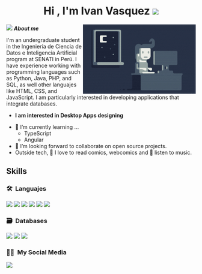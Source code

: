 <h1 align="center">Hi , I'm Ivan Vasquez <img src="https://media.giphy.com/media/hvRJCLFzcasrR4ia7z/giphy.gif" width="35"></h1>
<img alt="Night Coding" src="https://raw.githubusercontent.com/AVS1508/AVS1508/master/assets/Night-Coding.gif" align="right"/>

<img src="https://media.giphy.com/media/ObNTw8Uzwy6KQ/giphy.gif" width="30px">&nbsp;***About me***

I'm an undergraduate student in the Ingeniería de Ciencia de Datos e Inteligencia Artificial program at SENATI in Perú. I have experience working with programming languages such as Python, Java, PHP, and SQL, as well other languajes like HTML, CSS, and JavaScript. I am particularly interested in developing applications that integrate databases.
* **I am interested in Desktop Apps designing**
- 🌱 I’m currently learning ...
  - TypeScript
  - Angular
- 👯 I’m looking forward to collaborate on open source projects.
- Outside tech, 📖 I love to read comics, webcomics and 🎵 listen to music.
<!--- 📫 Reach out to me at: <a href="">EN PROCESO</a>-->
<h2> Skills </h2>
<h3> 🛠 &nbsp;Languajes </h3>

<span>
  <img src="https://img.shields.io/badge/python-3670A0?style=for-the-badge&logo=python&logoColor=ffdd54">
  <img src="https://img.shields.io/badge/java-%23ED8B00.svg?style=for-the-badge&logo=java&logoColor=white">
  <img src="https://img.shields.io/badge/php-%23777BB4.svg?style=for-the-badge&logo=php&logoColor=white">
  <img src="https://img.shields.io/badge/javascript-%23323330.svg?style=for-the-badge&logo=javascript&logoColor=%23F7DF1E">
  <img src="https://img.shields.io/badge/html5-%23E34F26.svg?style=for-the-badge&logo=html5&logoColor=white">
  <img src="https://img.shields.io/badge/css3-%231572B6.svg?style=for-the-badge&logo=css3&logoColor=white">
</span>

<h3> 🗃 &nbsp;Databases </h3>

<span>
  <img src="https://img.shields.io/badge/Microsoft%20SQL%20Server-CC2927?style=for-the-badge&logo=microsoft%20sql%20server&logoColor=white">
  <img src="https://img.shields.io/badge/mysql-4479A1.svg?style=for-the-badge&logo=mysql&logoColor=white">
  <img src="https://img.shields.io/badge/sqlite-%2307405e.svg?style=for-the-badge&logo=sqlite&logoColor=white">
</span>

<h3> 🤝🏻 &nbsp;My Social Media </h3>
<nav>
  <a href= "www.linkedin.com/in/ivanj-vasquezs">
    <img src= "https://img.shields.io/badge/linkedin-%230077B5.svg?style=for-the-badge&logo=linkedin&logoColor=white">
  </a>
</nav>








<!--
**VSIvanJ/VSIvanJ** is a ✨ _special_ ✨ repository because its `README.md` (this file) appears on your GitHub profile.
Here are some ideas to get you started:

- 🔭 I’m currently working on ...
- 🌱 I’m currently learning ...
- 👯 I’m looking to collaborate on ...
- 🤔 I’m looking for help with ...
- 💬 Ask me about ...
- 📫 How to reach me: ...
- 😄 Pronouns: ...
- ⚡ Fun fact: ...
-->
